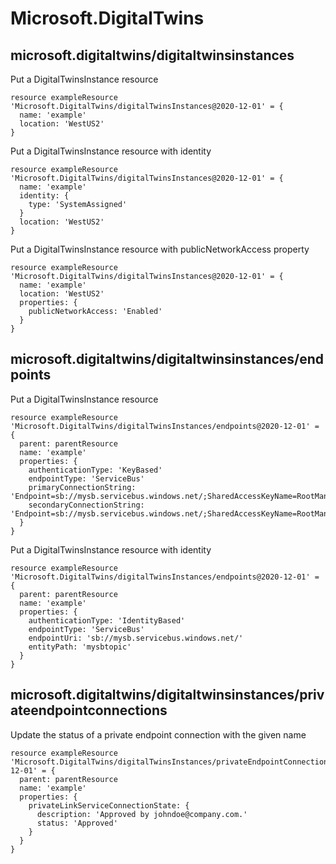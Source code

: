 # Microsoft.DigitalTwins

## microsoft.digitaltwins/digitaltwinsinstances

Put a DigitalTwinsInstance resource
```bicep
resource exampleResource 'Microsoft.DigitalTwins/digitalTwinsInstances@2020-12-01' = {
  name: 'example'
  location: 'WestUS2'
}
```

Put a DigitalTwinsInstance resource with identity
```bicep
resource exampleResource 'Microsoft.DigitalTwins/digitalTwinsInstances@2020-12-01' = {
  name: 'example'
  identity: {
    type: 'SystemAssigned'
  }
  location: 'WestUS2'
}
```

Put a DigitalTwinsInstance resource with publicNetworkAccess property
```bicep
resource exampleResource 'Microsoft.DigitalTwins/digitalTwinsInstances@2020-12-01' = {
  name: 'example'
  location: 'WestUS2'
  properties: {
    publicNetworkAccess: 'Enabled'
  }
}
```

## microsoft.digitaltwins/digitaltwinsinstances/endpoints

Put a DigitalTwinsInstance resource
```bicep
resource exampleResource 'Microsoft.DigitalTwins/digitalTwinsInstances/endpoints@2020-12-01' = {
  parent: parentResource 
  name: 'example'
  properties: {
    authenticationType: 'KeyBased'
    endpointType: 'ServiceBus'
    primaryConnectionString: 'Endpoint=sb://mysb.servicebus.windows.net/;SharedAccessKeyName=RootManageSharedAccessKey;SharedAccessKey=xyzxyzoX4=;EntityPath=abcabc'
    secondaryConnectionString: 'Endpoint=sb://mysb.servicebus.windows.net/;SharedAccessKeyName=RootManageSharedAccessKey;SharedAccessKey=xyzxyzoX4=;EntityPath=abcabc'
  }
}
```

Put a DigitalTwinsInstance resource with identity
```bicep
resource exampleResource 'Microsoft.DigitalTwins/digitalTwinsInstances/endpoints@2020-12-01' = {
  parent: parentResource 
  name: 'example'
  properties: {
    authenticationType: 'IdentityBased'
    endpointType: 'ServiceBus'
    endpointUri: 'sb://mysb.servicebus.windows.net/'
    entityPath: 'mysbtopic'
  }
}
```

## microsoft.digitaltwins/digitaltwinsinstances/privateendpointconnections

Update the status of a private endpoint connection with the given name
```bicep
resource exampleResource 'Microsoft.DigitalTwins/digitalTwinsInstances/privateEndpointConnections@2020-12-01' = {
  parent: parentResource 
  name: 'example'
  properties: {
    privateLinkServiceConnectionState: {
      description: 'Approved by johndoe@company.com.'
      status: 'Approved'
    }
  }
}
```

